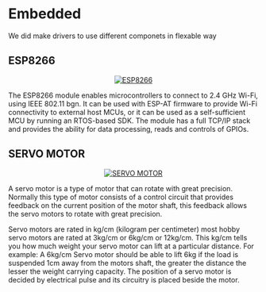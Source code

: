# Embedded
We did make drivers to use different componets in flexable way
## ESP8266
<p align="center">
  <a href="https://www.espressif.com/en/products/socs/esp8266"><img src="https://i.imgur.com/wAJVS06.png" alt="ESP8266"></a>
</p>
The ESP8266 module enables microcontrollers to connect to 2.4 GHz Wi-Fi, using IEEE 802.11 bgn. It can be used with ESP-AT firmware to provide Wi-Fi connectivity to external host MCUs, or it can be used as a self-sufficient MCU by running an RTOS-based SDK. The module has a full TCP/IP stack and provides the ability for data processing, reads and controls of GPIOs.

## SERVO MOTOR
<p align="center">
  <a href="#"><img src="https://i.imgur.com/wrAf2Qq.png" alt="SERVO MOTOR"></a>
</p>

A servo motor is a type of motor that can rotate with great precision. Normally this type of motor consists of a control circuit that provides feedback on the current position of the motor shaft, this feedback allows the servo motors to rotate with great precision.

Servo motors are rated in kg/cm (kilogram per centimeter) most hobby servo motors are rated at 3kg/cm or 6kg/cm or 12kg/cm. This kg/cm tells you how much weight your servo motor can lift at a particular distance. For example: A 6kg/cm Servo motor should be able to lift 6kg if the load is suspended 1cm away from the motors shaft, the greater the distance the lesser the weight carrying capacity.  The position of a servo motor is decided by electrical pulse and its circuitry is placed beside the motor.
